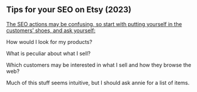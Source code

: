 ## Tips for your SEO on Etsy (2023)
[The SEO actions may be confusing, so start with putting yourself in the customers’ shoes, and ask yourself:](https://www.nembol.com/ecommerce-tips/etsy-seo-tips)

How would I look for my products?

What is peculiar about what I sell?

Which customers may be interested in what I sell and how they browse the web? 

Much of this stuff seems intuitive, but I should ask annie for a list of items.
